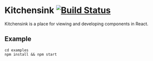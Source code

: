 # Kitchensink [![Build Status](https://travis-ci.org/DispatchMe/kitchen.svg?branch=master)](https://travis-ci.org/DispatchMe/kitchen)
Kitchensink is a place for viewing and developing components in React.

## Example
```
cd examples
npm install && npm start
```
